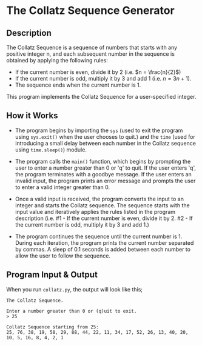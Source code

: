 # The Collatz Sequence Generator

## Description

The Collatz Sequence is a sequence of numbers that starts with any positive integer n, and each subsequent number in the sequence is obtained by applying the following rules:
- If the current number is even, divide it by 2 (i.e. $n = \frac{n}{2}$)
- If the current number is odd, multiply it by 3 and add 1 (i.e. $n =3n + 1$).
- The sequence ends when the current number is 1.

This program implements the Collatz Sequence for a user-specified integer.


## How it Works

- The program begins by importing the `sys` (used to exit the program using `sys.exit()` when the user chooses to quit.) and the `time` (used for introducing a small delay between each number in the Collatz sequence using `time.sleep()`) module.

- The program calls the `main()` function, which begins by prompting the user to enter a number greater than 0 or 'q' to quit. If the user enters 'q', the program terminates with a goodbye message. If the user enters an invalid input, the program prints an error message and prompts the user to enter a valid integer greater than 0.

- Once a valid input is received, the program converts the input to an integer and starts the Collatz sequence. The sequence starts with the input value and iteratively applies the rules listed in the program description (i.e. #1 - If the current number is even, divide it by 2. #2 - If the current number is odd, multiply it by 3 and add 1.) 

- The program continues the sequence until the current number is 1. During each iteration, the program prints the current number separated by commas. A sleep of 0.1 seconds is added between each number to allow the user to follow the sequence.


## Program Input & Output

When you run `collatz.py`, the output will look like this;

```
The Collatz Sequence.

Enter a number greater than 0 or (q)uit to exit.
> 25

Collatz Sequence starting from 25:
25, 76, 38, 19, 58, 29, 88, 44, 22, 11, 34, 17, 52, 26, 13, 40, 20, 10, 5, 16, 8, 4, 2, 1
```
